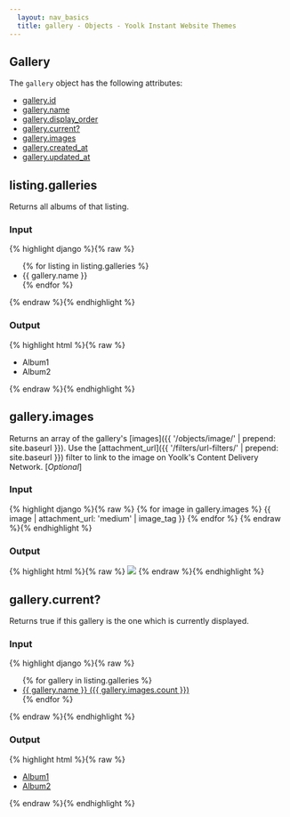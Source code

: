 ```yaml
---
  layout: nav_basics
  title: gallery - Objects - Yoolk Instant Website Themes
---
```


<h2 class="section-title">Gallery</h2>

The <code>gallery</code> object has the following attributes:

<div class="panel">
  <div class="panel-body">
    <ul>
      <li>
        <a href="#id">gallery.id</a>
      </li>
      <li>
        <a href="#name">gallery.name</a>
      </li>
      <li>
        <a href="#display_order">gallery.display_order</a>
      </li>
      <li>
        <a href="#current?">gallery.current?</a>
      </li>
      <li>
        <a href="#images">gallery.images</a>
      </li>
      <li>
        <a href="#created_at">gallery.created_at</a>
      </li>
      <li>
        <a href="#updated_at">gallery.updated_at</a>
      </li>
    </ul>
  </div>
</div>

<h2 class="tags" id="image">listing.galleries</h2>
Returns all albums of that listing.

<div class="panel">
  <div class="panel-header">
    <h3>Input</h3>
  </div>
  <div class="panel-body">
{% highlight django %}{% raw %}
<ul>
  {% for listing in listing.galleries %}
    <li>{{ gallery.name }}</li>
  {% endfor %}
</ul>
{% endraw %}{% endhighlight %}
  </div>
</div>

<div class="panel">
  <div class="panel-header">
    <h3>Output</h3>
  </div>
  <div class="panel-body">
{% highlight html %}{% raw %}
<ul>
  <li>Album1</li>
  <li>Album2</li>
</ul>
{% endraw %}{% endhighlight %}
  </div>
</div>

<h2 class="tags" id="images">gallery.images</h2>

Returns an array of the gallery's [images]({{ '/objects/image/' | prepend: site.baseurl }}). Use the [attachment_url]({{ '/filters/url-filters/' | prepend: site.baseurl }}) filter to link to the image on Yoolk's Content Delivery Network. [*Optional*]

<div class="panel">
  <div class="panel-header">
    <h3>Input</h3>
  </div>
  <div class="panel-body">
{% highlight django %}{% raw %}
{% for image in gallery.images %}
  {{ image | attachment_url: 'medium' | image_tag }}
{% endfor %}
{% endraw %}{% endhighlight %}
  </div>
</div>

<div class="panel">
  <div class="panel-header">
    <h3>Output</h3>
  </div>
  <div class="panel-body">
{% highlight html %}{% raw %}
<img src="http://s-yoolk-images1.yoolk.com/kh/gallery_images/medium/1367097277/1250047?1367097277" />
{% endraw %}{% endhighlight %}
  </div>
</div>

<h2 class="tags" id="current?">gallery.current?</h2>

Returns true if this gallery is the one which is currently displayed.

<div class="panel">
  <div class="panel-header">
    <h3>Input</h3>
  </div>
  <div class="panel-body">
{% highlight django %}{% raw %}
<ul class="nav">
  {% for gallery in listing.galleries %}
    <li>
      <a href="{{ gallery.url }}" {% if gallery.current? %}class="active"{% endif %}>{{ gallery.name }} ({{ gallery.images.count }})</a>
    </li>
  {% endfor %}
</ul>
{% endraw %}{% endhighlight %}
  </div>
</div>

<div class="panel">
  <div class="panel-header">
    <h3>Output</h3>
  </div>
  <div class="panel-body">
{% highlight html %}{% raw %}
<ul class="nav">
  <li><a href="/galleries/1" class="active">Album1</a></li>
  <li><a href="/galleries/2">Album2</a></li>
</ul>
{% endraw %}{% endhighlight %}
  </div>
</div>